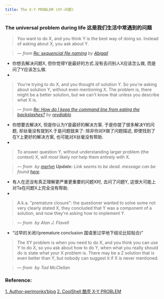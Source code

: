 ```yaml
---
title: The X-Y PROBLEM (XY-问题)
---
```

### The universal problem during life 这是我们生活中常遇到的问题


> You want to do X, and you think Y is the best way of doing so. Instead of asking about X, you ask about Y.

> — *from [Re: sequencial file naming](https://www.perlmonks.org/index.pl?node_id=87035) by [Abigail](https://www.perlmonks.org/index.pl?node_id=19977)*

* 你想去解决问题X, 但你觉得Y是最好的方式.没有去问别人X应该怎么做, 而是问了Y应该怎么做.
* 

> You're trying to do X, and you thought of solution Y. So you're asking about solution Y, without even mentioning X. The problem is, there might be a better solution, but we can't know that unless you describe what X is.

> — *from [Re: How do I keep the command line from eating the backslashes?](https://www.perlmonks.org/index.pl?node_id=430320) by [revdiablo](https://www.perlmonks.org/index.pl?node_id=163683)*

* 你想要去解决X, 但是你认为Y是最好的解决方案. 于是你提了很多解决Y的问题, 却丝毫没有提到X.于是问题就来了: 除非你对X做了问题描述, 即使找到了在Y上更好的解决方案, 也可能对X丝毫没有帮助.
* 


> To answer question Y, without understanding larger problem (the context) X, will most likely *not* help them entirely with X.

> — *from [](http://groups.google.com/groups?hl=en&selm=m18zt5muq9.fsf_-_@halfdome.holdit.com) by [merlyn](https://www.perlmonks.org/index.pl?node=merlyn) **Update:** Link seems to be dead. message can be found [here](http://diswww.mit.edu/bloom-picayune.mit.edu/perl/16823).*

* 有人在还没有真正理解更严重更重要的问题X时, 去问了问题Y, 这很大可能上对Ta在问题X上完全没有帮助.
* 

> A.k.a. "premature closure": the questioner wanted to solve some not very clearly stated X, they concluded that Y was a component of a solution, and now they're asking how to implement Y.

> — *from [](http://groups.google.com/groups?hl=en&selm=Pine.GHP.4.21.0009061210570.8800-100000@hpplus03.cern.ch) by Alan J. Flavell*

* “过早的关闭/(premature conclusion 国语里过早地下结论比较贴合)”

> The XY problem is when you need to do X, and you think you can use Y to do X, so you ask about how to do Y, when what you really should do is state what your X problem is. There may be a Z solution that is even better than Y, but nobody can suggest it if X is never mentioned.

> — *from [](http://groups.google.com/groups?hl=en&selm=slrn89um8j.5g9.tadmc@magna.metronet.com) by Tad McClellan*

### Reference:
[1. Author-perlmonks‘blog](https://www.perlmonks.org/index.pl?node_id=542341)
[2. CoolShell 酷壳 X-Y PROBLEM](https://coolshell.cn/articles/10804.html)


